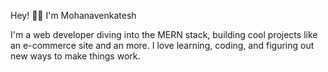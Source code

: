 Hey! 👋🏼 I'm Mohanavenkatesh

I'm a web developer diving into the MERN stack, building cool projects like an e-commerce site and an more. I love learning, coding, and figuring out new ways to make things work. 
